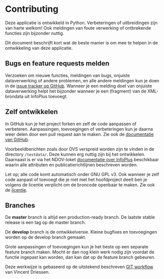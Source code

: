 Contributing
============

Deze applicatie is ontwikkeld in Python. Verbeteringen of uitbreidingen zijn van harte welkom! Ook meldingen van foute verwerking of ontbrekende functies zijn bijzonder nuttig.

Dit document beschrijft kort wat de beste manier is om mee te helpen in de ontwikkeling van deze applicatie.

Bugs en feature requests melden
-------------------------------

Verzoeken om nieuwe functies, meldingen van bugs, onjuiste dataverwerking of andere problemen, en alle andere meldingen kun je doen in de [issue tracker op GitHub](https://github.com/geertw/rdt-infoplus-dvs/issues). Wanneer je een melding doet van onjuiste dataverwerking helpt het bijzonder wanneer je een (fragment) van de XML-brondata uit InfoPlus toevoegt.

Zelf ontwikkelen
----------------

In GitHub kun je het project forken en zelf de code aanpassen of verbeteren. Aanpassingen, toevoegingen of verbeteringen kun je daarna weer delen door een pull request aan te maken. Zie ook de [documentatie van GitHub](https://help.github.com/articles/using-pull-requests).

Voorbeeldberichten zoals door DVS verspreid worden zijn te vinden in de directory `/testdata/`. Deze kunnen erg nuttig zijn bij het ontwikkelen. Daarnaast is er via het NDOV-loket [documentatie over InfoPlus](https://ndovloket.nl/helpdesk/kb/31/) beschikbaar waarin alle attributen en publicatierichtlijnen beschreven worden.

Let op; alle code komt automatisch onder GNU GPL v3. Ook wanneer je zelf code aanpast of toevoegt die je niet met het hoofdproject deelt ben je volgens de licentie verplicht om de broncode openbaar te maken. Zie ook de [licentie](LICENSE.txt).

Branches
--------

De **master** branch is altijd een production-ready branch. De laatste stable release is een tag op de master branch.

De **develop** branch is de ontwikkelversie. Kleine bugfixes en toevoegingen worden op de develop branch gemaakt.

Grote aanpassingen of toevoegingen kun je het beste op een separate feature branch maken. Mocht er dan nog klein werk nodig zijn voordat de functie ingepast kan worden, dan kan dat op de feature branch gebeuren.

Deze werkwijze is gebaseerd op de uitstekend beschreven [GIT workflow](http://nvie.com/posts/a-successful-git-branching-model/) van Vincent Driessen.
